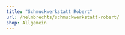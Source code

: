 ```yaml
---
title: "Schmuckwerkstatt Robert"
url: /helmbrechts/schmuckwerkstatt-robert/
shop: Allgemein
---
```

